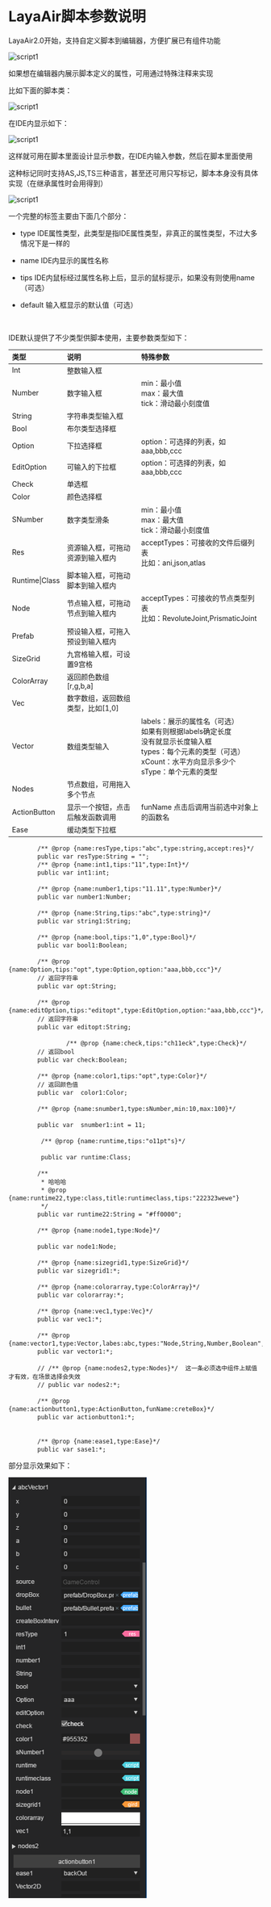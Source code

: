# LayaAir脚本参数说明

LayaAir2.0开始，支持自定义脚本到编辑器，方便扩展已有组件功能

![script1](img/5.jpg)

如果想在编辑器内展示脚本定义的属性，可用通过特殊注释来实现

比如下面的脚本类：

![script1](img/script1.jpg)

在IDE内显示如下：

![script1](img/script2.jpg)

这样就可用在脚本里面设计显示参数，在IDE内输入参数，然后在脚本里面使用

这种标记同时支持AS,JS,TS三种语言，甚至还可用只写标记，脚本本身没有具体实现（在继承属性时会用得到）

![script1](img/script3.jpg)



一个完整的标签主要由下面几个部分：

- type	IDE属性类型，此类型是指IDE属性类型，非真正的属性类型，不过大多情况下是一样的

- name      IDE内显示的属性名称

- tips          IDE内鼠标经过属性名称上后，显示的鼠标提示，如果没有则使用name（可选）

- default    输入框显示的默认值（可选）

  ​


IDE默认提供了不少类型供脚本使用，主要参数类型如下：


| 类型             | 说明                  | 特殊参数                                     |
| :------------- | :------------------ | :--------------------------------------- |
| Int            | 整数输入框               |                                          |
| Number         | 数字输入框               | min：最小值<br />max：最大值<br />tick：滑动最小刻度值   |
| String         | 字符串类型输入框            |                                          |
| Bool           | 布尔类型选择框             |                                          |
| Option         | 下拉选择框               | option：可选择的列表，如 aaa,bbb,ccc              |
| EditOption     | 可输入的下拉框             | option：可选择的列表，如 aaa,bbb,ccc              |
| Check          | 单选框                 |                                          |
| Color          | 颜色选择框               |                                          |
| SNumber        | 数字类型滑条              | min：最小值<br />max：最大值<br />tick：滑动最小刻度值   |
| Res            | 资源输入框，可拖动资源到输入框内    | acceptTypes：可接收的文件后缀列表<br />比如：ani,json,atlas |
| Runtime\|Class | 脚本输入框，可拖动脚本到输入框内    |                                          |
| Node           | 节点输入框，可拖动节点到输入框内    | acceptTypes：可接收的节点类型列表<br />比如：RevoluteJoint,PrismaticJoint |
| Prefab         | 预设输入框，可拖入预设到输入框内    |                                          |
| SizeGrid       | 九宫格输入框，可设置9宫格       |                                          |
| ColorArray     | 返回颜色数组[r,g,b,a]     |                                          |
| Vec            | 数字数组，返回数组类型，比如[1,0] |                                          |
| Vector         | 数组类型输入              | labels：展示的属性名（可选）<br />如果有则根据labels确定长度<br />没有就显示长度输入框<br />types：每个元素的类型（可选）<br />xCount：水平方向显示多少个<br />sType：单个元素的类型 |
| Nodes          | 节点数组，可用拖入多个节点       |                                          |
| ActionButton   | 显示一个按钮，点击后触发函数调用    | funName 点击后调用当前选中对象上的函数名                 |
| Ease           | 缓动类型下拉框             |                                          |

```
		/** @prop {name:resType,tips:"abc",type:string,accept:res}*/
		public var resType:String = "";
		/** @prop {name:int1,tips:"11",type:Int}*/
		public var int1:int;

		/** @prop {name:number1,tips:"11.11",type:Number}*/
		public var number1:Number;

		/** @prop {name:String,tips:"abc",type:string}*/
        public var string1:String;

		/** @prop {name:bool,tips:"1,0",type:Bool}*/
		public var bool1:Boolean;

		/** @prop {name:Option,tips:"opt",type:Option,option:"aaa,bbb,ccc"}*/
		// 返回字符串
		public var opt:String;

		/** @prop {name:editOption,tips:"editopt",type:EditOption,option:"aaa,bbb,ccc"}*/
		// 返回字符串
		public var editopt:String;

				/** @prop {name:check,tips:"ch11eck",type:Check}*/
		// 返回bool 
		public var check:Boolean;

		/** @prop {name:color1,tips:"opt",type:Color}*/
		// 返回颜色值
		public var  color1:Color;

		/** @prop {name:snumber1,type:sNumber,min:10,max:100}*/
		
		public var 	snumber1:int = 11;

		 /** @prop {name:runtime,tips:"o11pt"s}*/

	     public var runtime:Class;
        
		/**
		 * 哈哈哈
		 * @prop {name:runtime22,type:class,title:runtimeclass,tips:"222323wewe"}
		 */
		public var runtime22:String = "#ff0000";

		/** @prop {name:node1,type:Node}*/

		public var node1:Node;

        /** @prop {name:sizegrid1,type:SizeGrid}*/
		public var sizegrid1:*;

		/** @prop {name:colorarray,type:ColorArray}*/
		public var colorarray:*;

		/** @prop {name:vec1,type:Vec}*/   
		public var vec1:*;

		/** @prop {name:vector1,type:Vector,labes:abc,types:"Node,String,Number,Boolean",xCount:2,sType:Number}*/
		public var vector1:*;

        // /** @prop {name:nodes2,type:Nodes}*/  这一条必须选中组件上赋值才有效，在场景选择会失效
		// public var nodes2:*;

		/** @prop {name:actionbutton1,type:ActionButton,funName:creteBox}*/
		public var actionbutton1:*;


		/** @prop {name:ease1,type:Ease}*/
		public var sase1:*;
```

部分显示效果如下：

![script1](img/111.png)